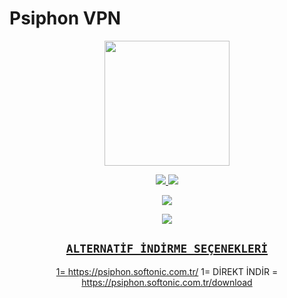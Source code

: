 # Psiphon VPN

<div align="center">
  <img border-radius: 15px src="https://telegra.ph/file/a7ef0adbe0298cc729c19.jpg" width="200" height="200"/>
  
  <a href="https://t.me/rlchat"><img src="https://img.shields.io/badge/TELEGRAM-%232671E5.svg?style=for-the-badge&logo=telegram&logoColor=white)" /> 
  <a href="https://chat.whatsapp.com/BqwU4hCuq0d3AOTerPVatJ"><img src="https://img.shields.io/badge/WhatsApp-25D366?style=for-the-badge&logo=whatsapp&logoColor=white" />
</p>
    
  <a href="https://t.me/rlchat"><img src="https://telegra.ph/file/cb8f921eb22b4454d89dc.png" />
</p>
    
  <a href="https://chat.whatsapp.com/BqwU4hCuq0d3AOTerPVatJ"><img src="https://telegra.ph/file/8f2036e27de3890f74914.png" />
</p>
    
    
       
## `ALTERNATİF İNDİRME SEÇENEKLERİ`
        
 

1= https://psiphon.softonic.com.tr/
1= DİREKT İNDİR = https://psiphon.softonic.com.tr/download
